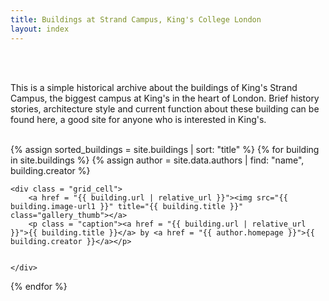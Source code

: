 ```yaml
---
title: Buildings at Strand Campus, King's College London
layout: index
---
```

 
 <br /> <br />
<div id= "introduction">
<p>This is a simple historical archive about the buildings of King's Strand Campus, the biggest campus at King's in the heart of London. Brief history stories, architecture style and current function about these building can be found here, a good site for anyone who is interested in King's.</p>
</div>
 <br />


<div id = "gallery">
  {% assign sorted_buildings = site.buildings | sort: "title" %}
  {% for building in site.buildings %}
    {% assign author = site.data.authors | find: "name", building.creator %}

    <div class = "grid_cell">
        <a href = "{{ building.url | relative_url }}"><img src="{{ building.image-url1 }}" title="{{ building.title }}" class="gallery_thumb"></a>
        <p class = "caption"><a href = "{{ building.url | relative_url }}">{{ building.title }}</a> by <a href = "{{ author.homepage }}">{{ building.creator }}</a></p>
        
      
    </div>
  {% endfor %}
</div>
